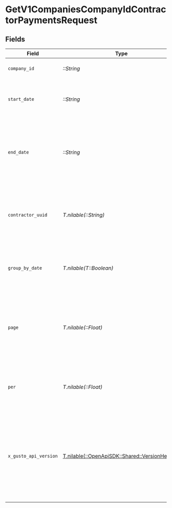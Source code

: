 # GetV1CompaniesCompanyIdContractorPaymentsRequest


## Fields

| Field                                                                                                                                                                                                                        | Type                                                                                                                                                                                                                         | Required                                                                                                                                                                                                                     | Description                                                                                                                                                                                                                  | Example                                                                                                                                                                                                                      |
| ---------------------------------------------------------------------------------------------------------------------------------------------------------------------------------------------------------------------------- | ---------------------------------------------------------------------------------------------------------------------------------------------------------------------------------------------------------------------------- | ---------------------------------------------------------------------------------------------------------------------------------------------------------------------------------------------------------------------------- | ---------------------------------------------------------------------------------------------------------------------------------------------------------------------------------------------------------------------------- | ---------------------------------------------------------------------------------------------------------------------------------------------------------------------------------------------------------------------------- |
| `company_id`                                                                                                                                                                                                                 | *::String*                                                                                                                                                                                                                   | :heavy_check_mark:                                                                                                                                                                                                           | The UUID of the company                                                                                                                                                                                                      |                                                                                                                                                                                                                              |
| `start_date`                                                                                                                                                                                                                 | *::String*                                                                                                                                                                                                                   | :heavy_check_mark:                                                                                                                                                                                                           | The time period for which to retrieve contractor payments                                                                                                                                                                    | 2020-01-01                                                                                                                                                                                                                   |
| `end_date`                                                                                                                                                                                                                   | *::String*                                                                                                                                                                                                                   | :heavy_check_mark:                                                                                                                                                                                                           | The time period for which to retrieve contractor payments. If left empty, defaults to today's date.                                                                                                                          | 2020-12-31                                                                                                                                                                                                                   |
| `contractor_uuid`                                                                                                                                                                                                            | *T.nilable(::String)*                                                                                                                                                                                                        | :heavy_minus_sign:                                                                                                                                                                                                           | The UUID of the contractor. When specified, will load all payments for that contractor.                                                                                                                                      |                                                                                                                                                                                                                              |
| `group_by_date`                                                                                                                                                                                                              | *T.nilable(T::Boolean)*                                                                                                                                                                                                      | :heavy_minus_sign:                                                                                                                                                                                                           | Display contractor payments results group by check date if set to true.                                                                                                                                                      |                                                                                                                                                                                                                              |
| `page`                                                                                                                                                                                                                       | *T.nilable(::Float)*                                                                                                                                                                                                         | :heavy_minus_sign:                                                                                                                                                                                                           | The page that is requested. When unspecified, will load all objects unless endpoint forces pagination.                                                                                                                       |                                                                                                                                                                                                                              |
| `per`                                                                                                                                                                                                                        | *T.nilable(::Float)*                                                                                                                                                                                                         | :heavy_minus_sign:                                                                                                                                                                                                           | Number of objects per page. For majority of endpoints will default to 25                                                                                                                                                     |                                                                                                                                                                                                                              |
| `x_gusto_api_version`                                                                                                                                                                                                        | [T.nilable(::OpenApiSDK::Shared::VersionHeader)](../../models/shared/versionheader.md)                                                                                                                                       | :heavy_minus_sign:                                                                                                                                                                                                           | Determines the date-based API version associated with your API call. If none is provided, your application's [minimum API version](https://docs.gusto.com/embedded-payroll/docs/api-versioning#minimum-api-version) is used. |                                                                                                                                                                                                                              |
